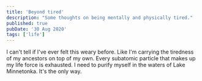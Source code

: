 ```yaml
---
title: 'Beyond tired'
description: "Some thoughts on being mentally and physically tired."
published: true
pubDate: '30 Aug 2020'
tags: ['life']
---
```


I can't tell if I've ever felt this weary before. Like I'm carrying the tiredness of my ancestors on top of my own. Every subatomic particle that makes up my life force is exhausted. I need to purify myself in the waters of Lake Minnetonka. It's the only way.